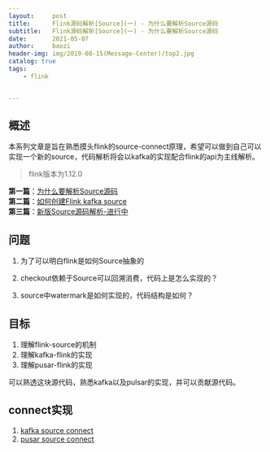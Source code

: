 ```yaml
---
layout:     post
title:      Flink源码解析[Source](一) - 为什么要解析Source源码
subtitle:   Flink源码解析[Source](一) - 为什么要解析Source源码
date:       2021-05-07
author:     baozi
header-img: img/2019-08-15(Message-Center)/top2.jpg
catalog: true 						
tags:								
    - flink


---
```


## 概述

本系列文章是旨在熟悉摸头flink的source-connect原理，希望可以做到自己可以实现一个新的source，代码解析将会以kafka的实现配合flink的api为主线解析。

>  flink版本为1.12.0

**第一篇**：[为什么要解析Source源码](https://shibd.github.io/2021/05/11/flink-source-1/)<br>
**第二篇**：[如何创建Flink kafka source](https://shibd.github.io/2021/05/11/flink-source-2/)<br>
**第三篇**：[新版Source源码解析-进行中]()<br>

## 问题

1. 为了可以明白flink是如何Source抽象的

2. checkout依赖于Source可以回溯消费，代码上是怎么实现的？
3. source中watermark是如何实现的，代码结构是如何？

## 目标

1. 理解flink-source的机制
2. 理解kafka-flink的实现
3. 理解pusar-flink的实现

可以熟透这块源代码，熟悉kafka以及pulsar的实现，并可以贡献源代码。

## connect实现

1. [kafka source connect]()
2. [pusar source connect]()

